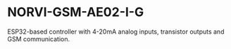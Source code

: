# NORVI-GSM-AE02-I-G
ESP32-based controller with 4-20mA analog inputs, transistor outputs and GSM communication.
